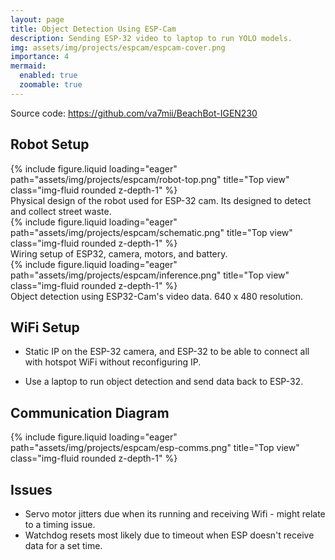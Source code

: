 ```yaml
---
layout: page
title: Object Detection Using ESP-Cam
description: Sending ESP-32 video to laptop to run YOLO models.
img: assets/img/projects/espcam/espcam-cover.png
importance: 4
mermaid:
  enabled: true
  zoomable: true
---
```


Source code: <https://github.com/va7mii/BeachBot-IGEN230>


## Robot Setup

<div class="row">
  <div class="col-sm mt-3">
    {% include figure.liquid loading="eager" path="assets/img/projects/espcam/robot-top.png" title="Top view" class="img-fluid rounded z-depth-1" %}
  </div>
</div>
<div class="caption">
  Physical design of the robot used for ESP-32 cam. Its designed to detect and collect street waste.
</div>

<div class="row">
  <div class="col-sm mt-3">
    {% include figure.liquid loading="eager" path="assets/img/projects/espcam/schematic.png" title="Top view" class="img-fluid rounded z-depth-1" %}
  </div>
</div>
<div class="caption">
  Wiring setup of ESP32, camera, motors, and battery.
</div>

<div class="row">
  <div class="col-sm mt-3">
    {% include figure.liquid loading="eager" path="assets/img/projects/espcam/inference.png" title="Top view" class="img-fluid rounded z-depth-1" %}
  </div>
</div>
<div class="caption">
    Object detection using ESP32-Cam's video data. 640 x 480 resolution. 
</div>

## WiFi Setup
* Static IP on the ESP-32 camera, and ESP-32 to be able to connect all with hotspot WiFi without reconfiguring IP.

* Use a laptop to run object detection and send data back to ESP-32.


## Communication Diagram
<div class="row">
  <div class="col-sm mt-3">
    {% include figure.liquid loading="eager" path="assets/img/projects/espcam/esp-comms.png" title="Top view" class="img-fluid rounded z-depth-1" %}
  </div>
</div>

## Issues

* Servo motor jitters due when its running and receiving Wifi - might relate to a timing issue.
* Watchdog resets most likely due to timeout when ESP doesn't receive data for a set time.


